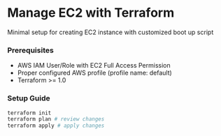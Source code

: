 # Manage EC2 with Terraform

Minimal setup for creating EC2 instance with customized boot up script

### Prerequisites

- AWS IAM User/Role with EC2 Full Access Permission
- Proper configured AWS profile (profile name: default)
- Terraform >= 1.0

### Setup Guide

```bash
terraform init
terraform plan # review changes
terraform apply # apply changes
```
